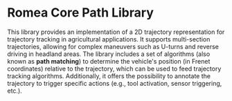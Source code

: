 # Romea Core Path Library

This library provides an implementation of a 2D trajectory representation for trajectory tracking in agricultural applications. It supports multi-section trajectories, allowing for complex maneuvers such as U-turns and reverse driving in headland areas. The library includes a set of algorithms (also known as **path matching**) to determine the vehicle's position (in Frenet coordinates) relative to the trajectory, which can be used to feed trajectory tracking algorithms. Additionally, it offers the possibility to annotate the trajectory to trigger specific actions (e.g., tool activation, sensor triggering, etc.).